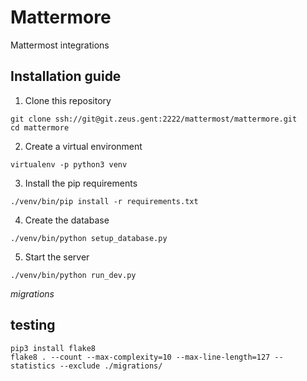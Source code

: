 # Mattermore
Mattermost integrations

## Installation guide

1. Clone this repository
```
git clone ssh://git@git.zeus.gent:2222/mattermost/mattermore.git
cd mattermore
```
2. Create a virtual environment
```
virtualenv -p python3 venv
```
3. Install the pip requirements
```
./venv/bin/pip install -r requirements.txt
```
4. Create the database
```
./venv/bin/python setup_database.py
```
5. Start the server
```
./venv/bin/python run_dev.py
```

*migrations*


## testing

```
pip3 install flake8
flake8 . --count --max-complexity=10 --max-line-length=127 --statistics --exclude ./migrations/
```
